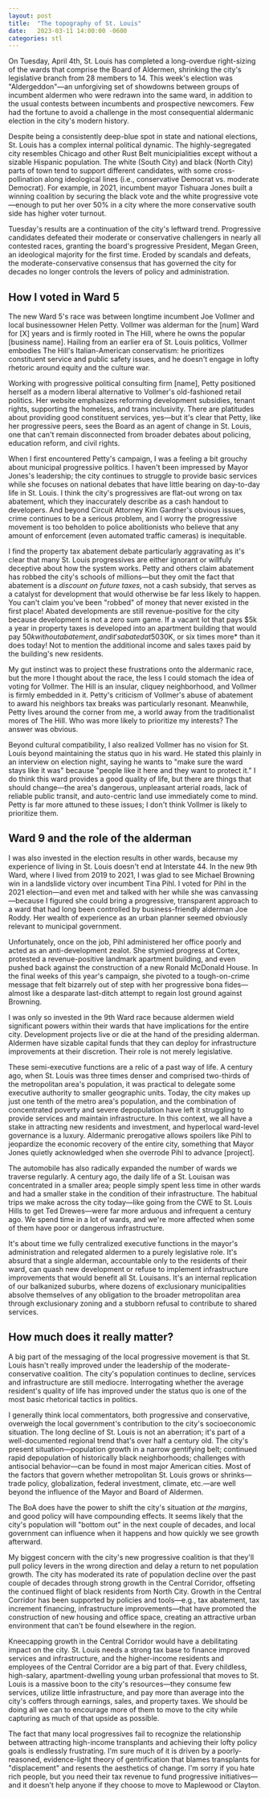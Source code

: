 ```yaml
---
layout: post
title:  "The topography of St. Louis"
date:   2023-03-11 14:00:00 -0600
categories: stl
---
```


On Tuesday, April 4th, St. Louis has completed a long-overdue right-sizing of the wards that comprise the Board of Aldermen, shrinking the city's legislative branch from 28 members to 14. This week's election was "Aldergeddon"—an unforgiving set of showdowns between groups of incumbent aldermen who were redrawn into the same ward, in addition to the usual contests between incumbents and prospective newcomers. Few had the fortune to avoid a challenge in the most consequential aldermanic election in the city's modern history.

Despite being a consistently deep-blue spot in state and national elections, St. Louis has a complex internal political dynamic. The highly-segregated city resembles Chicago and other Rust Belt municipialities except without a sizable Hispanic population. The white (South City) and black (North City) parts of town tend to support different candidates, with some cross-pollination along ideological lines (i.e., conservative Democrat vs. moderate Democrat). For example, in 2021, incumbent mayor Tishuara Jones built a winning coalition by securing the black vote and the white progressive vote—enough to put her over 50% in a city where the more conservative south side has higher voter turnout.

Tuesday's results are a continuation of the city's leftward trend. Progressive candidates defeated their moderate or conservative challengers in nearly all contested races, granting the board's progressive President, Megan Green, an ideological majority for the first time. Eroded by scandals and defeats, the moderate-conservative consensus that has governed the city for decades no longer controls the levers of policy and administration.

## How I voted in Ward 5
The new Ward 5's race was between longtime incumbent Joe Vollmer and local businessowner Helen Petty. Vollmer was alderman for the [num] Ward for [X] years and is firmly rooted in The Hill, where he owns the popular [business name]. Hailing from an earlier era of St. Louis politics, Vollmer embodies The Hill's Italian-American conservatism: he prioritizes constituent service and public safety issues, and he doesn't engage in lofty rhetoric around equity and the culture war.

Working with progressive political consulting firm [name], Petty positioned herself as a modern liberal alternative to Vollmer's old-fashioned retail politics. Her website emphasizes reforming development subsidies, tenant rights, supporting the homeless, and trans inclusivity. There are platitudes about providing good constituent services, yes—but it's clear that Petty, like her progressive peers, sees the Board as an agent of change in St. Louis, one that can't remain disconnected from broader debates about policing, education reform, and civil rights.

When I first encountered Petty's campaign, I was a feeling a bit grouchy about municipal progressive politics. I haven't been impressed by Mayor Jones's leadership; the city continues to struggle to provide basic services while she focuses on national debates that have little bearing on day-to-day life in St. Louis. I think the city's progressives are flat-out wrong on tax abatement, which they inaccurately describe as a cash handout to developers. And beyond Circuit Attorney Kim Gardner's obvious issues, crime continues to be a serious problem, and I worry the progressive movement is too beholden to police abolitionists who believe that any amount of enforcement (even automated traffic cameras) is inequitable. 

I find the property tax abatement debate particularly aggravating as it's clear that many St. Louis progressives are either ignorant or willfuly deceptive about how the system works. Petty and others claim abatement has robbed the city's schools of millions—but they omit the fact that abatement is a *discount on future taxes*, not a cash subsidy, that serves as a catalyst for development that would otherwise be far less likely to happen. You can't claim you've been "robbed" of money that never existed in the first place! Abated developments are still revenue-positive for the city because development is not a zero sum game. If a vacant lot that pays $5k a year in property taxes is developed into an apartment building that would pay $50k without abatement, and it's abated at 50% for 10 years, then it'll still be paying *$30K, or six times more* than it does today! Not to mention the additional income and sales taxes paid by the building's new residents.

My gut instinct was to project these frustrations onto the aldermanic race, but the more I thought about the race, the less I could stomach the idea of voting for Vollmer. The Hill is an insular, cliquey neighborhood, and Vollmer is firmly embedded in it. Petty's criticism of Vollmer's abuse of abatement to award his neighbors tax breaks was particularly resonant. Meanwhile, Petty lives around the corner from me, a world away from the traditionalist mores of The Hill. Who was more likely to prioritize my interests? The answer was obvious.

Beyond cultural compatibility, I also realized Vollmer has no vision for St. Louis beyond maintaining the status quo in his ward. He stated this plainly in an interview on election night, saying he wants to "make sure the ward stays like it was" because "people like it here and they want to protect it." I do think this ward provides a good quality of life, but there are things that should change—the area's dangerous, unpleasant arterial roads, lack of reliable public transit, and auto-centric land use immediately come to mind. Petty is far more attuned to these issues; I don't think Vollmer is likely to prioritize them.

## Ward 9 and the role of the alderman
I was also invested in the election results in other wards, because my experience of living in St. Louis doesn't end at Interstate 44. In the new 9th Ward, where I lived from 2019 to 2021, I was glad to see Michael Browning win in a landslide victory over incumbent Tina Pihl. I voted for Pihl in the 2021 election—and even met and talked with her while she was canvassing—because I figured she could bring a progressive, transparent approach to a ward that had long been controlled by business-friendly alderman Joe Roddy. Her wealth of experience as an urban planner seemed obviously relevant to municipal government.

Unfortunately, once on the job, Pihl administered her office poorly and acted as an anti-development zealot. She stymied progress at Cortex, protested a revenue-positive landmark apartment building, and even pushed back against the construction of a new Ronald McDonald House. In the final weeks of this year's campaign, she pivoted to a tough-on-crime message that felt bizarrely out of step with her progressive bona fides—almost like a desparate last-ditch attempt to regain lost ground against Browning.

I was only so invested in the 9th Ward race because aldermen wield significant powers within their wards that have implications for the entire city. Development projects live or die at the hand of the presiding alderman. Aldermen have sizable capital funds that they can deploy for infrastructure improvements at their discretion. Their role is not merely legislative.

These semi-executive functions are a relic of a past way of life. A century ago, when St. Louis was three times denser and comprised two-thirds of the metropolitan area's population, it was practical to delegate some executive authority to smaller geographic units. Today, the city makes up just one tenth of the metro area's population, and the combination of concentrated poverty and severe depopulation have left it struggling to provide services and maintain infrastructure. In this context, we all have a stake in attracting new residents and investment, and hyperlocal ward-level governance is a luxury. Aldermanic prerogative allows spoilers like Pihl to jeopardize the economic recovery of the entire city, something that Mayor Jones quietly acknowledged when she overrode Pihl to advance [project].

The automobile has also radically expanded the number of wards we traverse regularly. A century ago, the daily life of a St. Louisan was concentrated in a smaller area; people simply spent less time in other wards and had a smaller stake in the condition of their infrastructure. The habitual trips we make across the city today—like going from the CWE to St. Louis Hills to get Ted Drewes—were far more arduous and infrequent a century ago. We spend time in a lot of wards, and we're more affected when some of them have poor or dangerous infrastructure.

It's about time we fully centralized executive functions in the mayor's administration and relegated aldermen to a purely legislative role. It's absurd that a single alderman, accountable only to the residents of their ward, can quash new development or refuse to implement infrastructure improvements that would benefit all St. Louisans. It's an internal replication of our balkanized suburbs, where dozens of exclusionary municipalities absolve themselves of any obligation to the broader metropolitan area through exclusionary zoning and a stubborn refusal to contribute to shared services.


## How much does it really matter?
A big part of the messaging of the local progressive movement is that St. Louis hasn't really improved under the leadership of the moderate-conservative coalition. The city's population continues to decline, services and infrastructure are still mediocre. Interrogating whether the average resident's quality of life has improved under the status quo is one of the most basic rhetorical tactics in politics. 

I generally think local commentators, both progressive and conservative, overweigh the local government's contribution to the city's socioeconomic situation. The long decline of St. Louis is not an aberration; it's part of a well-documented regional trend that's over half a century old. The city's present situation—population growth in a narrow gentifying belt; continued rapid depopulation of historically black neighborhoods; challenges with antisocial behavior—can be found in most major American cities. Most of the factors that govern whether metropolitan St. Louis grows or shrinks—trade policy, globalization, federal investment, climate, etc.—are well beyond the influence of the Mayor and Board of Aldermen.

The BoA does have the power to shift the city's situation *at the margins*, and good policy will have compounding effects. It seems likely that the city's population will "bottom out" in the next couple of decades, and local government can influence when it happens and how quickly we see growth afterward.

My biggest concern with the city's new progressive coalition is that they'll pull policy levers in the wrong direction and delay a return to net population growth. The city has moderated its rate of population decline over the past couple of decades through strong growth in the Central Corridor, offseting the continued flight of black residents from North City. Growth in the Central Corridor has been supported by policies and tools—e.g., tax abatement, tax increment financing, infrastructure improvements—that have promoted the construction of new housing and office space, creating an attractive urban environment that can't be found elsewhere in the region.

Kneecapping growth in the Central Corridor would have a debilitating impact on the city. St. Louis needs a strong tax base to finance improved services and infrastructure, and the higher-income residents and employees of the Central Corridor are a big part of that. Every childless, high-salary, apartment-dwelling young urban professional that moves to St. Louis is a massive boon to the city's resources—they consume few services, utilize little infrastructure, and pay more than average into the city's coffers through earnings, sales, and property taxes. We should be doing all we can to encourage more of them to move to the city while capturing as much of that upside as possible.

The fact that many local progressives fail to recognize the relationship between attracting high-income transplants and achieving their lofty policy goals is endlessly frustrating. I'm sure much of it is driven by a poorly-reasoned, evidence-light theory of gentrification that blames transplants for "displacement" and resents the aesthetics of change. I'm sorry if you hate rich people, but you need their tax revenue to fund progressive initiatives—and it doesn't help anyone if they choose to move to Maplewood or Clayton.